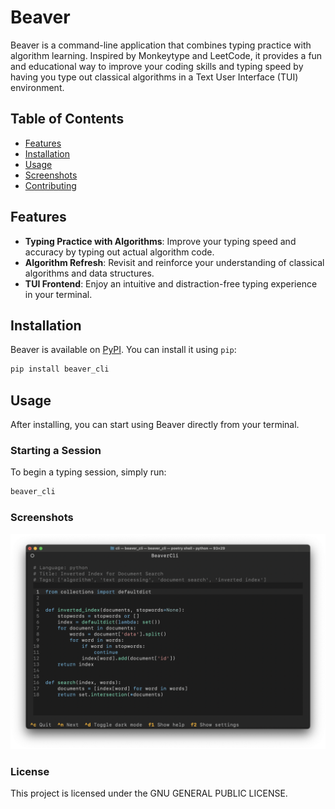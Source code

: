 # Beaver

Beaver is a command-line application that combines typing practice with algorithm learning. Inspired by Monkeytype and LeetCode, it provides a fun and educational way to improve your coding skills and typing speed by having you type out classical algorithms in a Text User Interface (TUI) environment.

## Table of Contents

- [Features](#features)
- [Installation](#installation)
- [Usage](#usage)
- [Screenshots](#screenshots)
- [Contributing](#contributing)

## Features

- **Typing Practice with Algorithms**: Improve your typing speed and accuracy by typing out actual algorithm code.
- **Algorithm Refresh**: Revisit and reinforce your understanding of classical algorithms and data structures.
- **TUI Frontend**: Enjoy an intuitive and distraction-free typing experience in your terminal.

## Installation

Beaver is available on [PyPI](https://pypi.org/project/beaver/). You can install it using `pip`:

```bash
pip install beaver_cli
```

## Usage
After installing, you can start using Beaver directly from your terminal.

### Starting a Session
To begin a typing session, simply run:
```bash
beaver_cli
```

### Screenshots
![screenshot](docs/screenshot.png)


### License
This project is licensed under the GNU GENERAL PUBLIC LICENSE.
